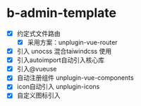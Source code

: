 # b-admin-template

- [x] 约定式文件路由
  - [x] 采用方案：unplugin-vue-router
- [x] 引入 unocss 混合taiwindcss 使用
- [x] 引入autoimport自动引入核心库
- [x] 引入@vueuse
- [x] 自动注册组件 unplugin-vue-components
- [x] icon自动引入 unplugin-icons
- [x] 自定义图标引入
